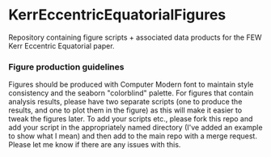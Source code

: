 # KerrEccentricEquatorialFigures
Repository containing figure scripts + associated data products for the FEW Kerr Eccentric Equatorial paper.

### Figure production guidelines
Figures should be produced with Computer Modern font to maintain style consistency and the seaborn "colorblind" palette. For figures that contain analysis results, please have two separate scripts (one to produce the results, and one to plot them in the figure) as this will make it easier to tweak the figures later. To add your scripts etc., please fork this repo and add your script in the appropriately named directory (I've added an example to show what I mean) and then add to the main repo with a merge request. Please let me know if there are any issues with this. 

